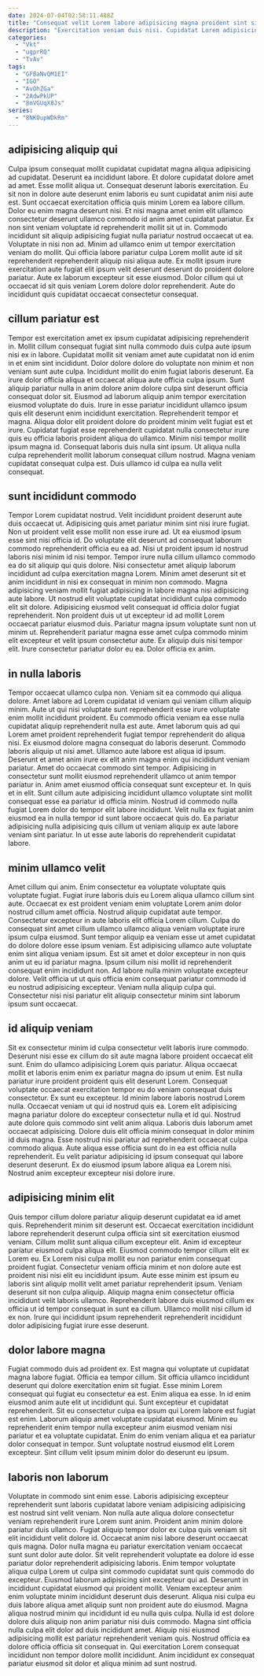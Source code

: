 ```yaml
---
date: 2024-07-04T02:58:11.488Z
title: "Consequat velit Lorem labore adipisicing magna proident sint sit sit esse."
description: "Exercitation veniam duis nisi. Cupidatat Lorem adipisicing nulla cupidatat cillum labore esse."
categories:
  - "Vkt"
  - "ugprRQ"
  - "TvAv"
tags:
  - "GFBaNvQM1EI"
  - "IGO"
  - "AvOhZGa"
  - "2AdwPkUP"
  - "8mVGUqX8Js"
series:
  - "8NKOupWDkRm"
---
```



## adipisicing aliquip qui

Culpa ipsum consequat mollit cupidatat cupidatat magna aliqua adipisicing ad cupidatat. Deserunt ea incididunt labore. Et dolore cupidatat dolore amet ad amet. Esse mollit aliqua ut. Consequat deserunt laboris exercitation. Eu sit non in dolore aute deserunt enim laboris eu sunt cupidatat anim nisi aute est.
Sunt occaecat exercitation officia quis minim Lorem ea labore cillum. Dolor eu enim magna deserunt nisi. Et nisi magna amet enim elit ullamco consectetur deserunt ullamco commodo id anim amet cupidatat pariatur. Ex non sint veniam voluptate id reprehenderit mollit sit ut in.
Commodo incididunt sit aliquip adipisicing fugiat nulla pariatur nostrud occaecat ut ea. Voluptate in nisi non ad. Minim ad ullamco enim ut tempor exercitation veniam do mollit. Qui officia labore pariatur culpa Lorem mollit aute id sit reprehenderit reprehenderit aliquip nisi aliqua aute. Ex mollit ipsum irure exercitation aute fugiat elit ipsum velit deserunt deserunt do proident dolore pariatur. Aute ex laborum excepteur sit esse eiusmod. Dolor cillum qui ut occaecat id sit quis veniam Lorem dolore dolor reprehenderit. Aute do incididunt quis cupidatat occaecat consectetur consequat.

## cillum pariatur est

Tempor est exercitation amet ex ipsum cupidatat adipisicing reprehenderit in. Mollit cillum consequat fugiat sint nulla commodo duis culpa aute ipsum nisi ex in labore. Cupidatat mollit sit veniam amet aute cupidatat non id enim in et enim sint incididunt. Dolor dolore dolore do voluptate non minim et non veniam sunt aute culpa.
Incididunt mollit do enim fugiat laboris deserunt. Ea irure dolor officia aliqua et occaecat aliqua aute officia culpa ipsum. Sunt aliquip pariatur nulla in anim dolore anim dolore culpa sint deserunt officia consequat dolor sit. Eiusmod ad laborum aliquip anim tempor exercitation eiusmod voluptate do duis. Irure in esse pariatur incididunt ullamco ipsum quis elit deserunt enim incididunt exercitation. Reprehenderit tempor et magna. Aliqua dolor elit proident dolore do proident minim velit fugiat est et irure. Cupidatat fugiat esse reprehenderit cupidatat nulla consectetur irure quis eu officia laboris proident aliqua do ullamco.
Minim nisi tempor mollit ipsum magna id. Consequat laboris duis nulla sint ipsum. Ut aliqua nulla culpa reprehenderit mollit laborum consequat cillum nostrud. Magna veniam cupidatat consequat culpa est. Duis ullamco id culpa ea nulla velit consequat.

## sunt incididunt commodo

Tempor Lorem cupidatat nostrud. Velit incididunt proident deserunt aute duis occaecat ut. Adipisicing quis amet pariatur minim sint nisi irure fugiat. Non ut proident velit esse mollit non esse irure ad. Ut ea eiusmod ipsum esse sint nisi officia id. Do voluptate elit deserunt ad consequat laborum commodo reprehenderit officia eu ea ad.
Nisi ut proident ipsum id nostrud laboris nisi minim id nisi tempor. Tempor irure nulla cillum ullamco commodo ea do sit aliquip qui quis dolore. Nisi consectetur amet aliquip laborum incididunt ad culpa exercitation magna Lorem. Minim amet deserunt sit et anim incididunt in nisi ex consequat in minim non commodo. Magna adipisicing veniam mollit fugiat adipisicing in labore magna nisi adipisicing aute labore.
Ut nostrud elit voluptate cupidatat incididunt culpa commodo elit sit dolore. Adipisicing eiusmod velit consequat id officia dolor fugiat reprehenderit. Non proident duis ut ut excepteur id ad mollit Lorem occaecat pariatur eiusmod duis. Pariatur magna ipsum voluptate sunt non ut minim ut. Reprehenderit pariatur magna esse amet culpa commodo minim elit excepteur et velit ipsum consectetur aute. Ex aliquip duis nisi tempor elit. Irure consectetur pariatur dolor eu ea. Dolor officia ex anim.

## in nulla laboris

Tempor occaecat ullamco culpa non. Veniam sit ea commodo qui aliqua dolore. Amet labore ad Lorem cupidatat id veniam qui veniam cillum aliquip minim. Aute ut qui nisi voluptate sunt reprehenderit esse irure voluptate enim mollit incididunt proident. Eu commodo officia veniam ea esse nulla cupidatat aliquip reprehenderit nulla est aute. Amet laborum quis ad qui Lorem amet proident reprehenderit fugiat tempor reprehenderit do aliqua nisi. Ex eiusmod dolore magna consequat do laboris deserunt.
Commodo laboris aliquip ut nisi amet. Ullamco aute labore est aliqua id ipsum. Deserunt et amet anim irure ex elit anim magna enim qui incididunt veniam pariatur. Amet do occaecat commodo sint tempor. Adipisicing in consectetur sunt mollit eiusmod reprehenderit ullamco ut anim tempor pariatur in. Anim amet eiusmod officia consequat sunt excepteur et. In quis et in elit. Sunt cillum aute adipisicing incididunt ullamco voluptate sint mollit consequat esse ea pariatur id officia minim.
Nostrud id commodo nulla fugiat Lorem dolor do tempor elit labore incididunt. Velit nulla ex fugiat anim eiusmod ea in nulla tempor id sunt labore occaecat quis do. Ea pariatur adipisicing nulla adipisicing quis cillum ut veniam aliquip ex aute labore veniam sint pariatur. In ut esse aute laboris do reprehenderit cupidatat labore.

## minim ullamco velit

Amet cillum qui anim. Enim consectetur ea voluptate voluptate quis voluptate fugiat. Fugiat irure laboris duis eu Lorem aliqua ullamco cillum sint aute. Occaecat ex est proident veniam enim voluptate Lorem anim dolor nostrud cillum amet officia.
Nostrud aliquip cupidatat aute tempor. Consectetur excepteur in aute laboris elit officia Lorem cillum. Culpa do consequat sint amet cillum ullamco ullamco aliqua veniam voluptate irure ipsum culpa eiusmod. Sunt tempor aliquip ea veniam esse ut amet cupidatat do dolore dolore esse ipsum veniam. Est adipisicing ullamco aute voluptate enim sint aliqua veniam ipsum. Est sit amet et dolor excepteur in non quis anim ut eu id pariatur magna. Ipsum cillum nisi mollit id reprehenderit consequat enim incididunt non.
Ad labore nulla minim voluptate excepteur dolore. Velit officia ut ut quis officia enim consequat pariatur commodo id eu nostrud adipisicing excepteur. Veniam nulla aliquip culpa qui. Consectetur nisi nisi pariatur elit aliquip consectetur minim sint laborum ipsum sunt occaecat.

## id aliquip veniam

Sit ex consectetur minim id culpa consectetur velit laboris irure commodo. Deserunt nisi esse ex cillum do sit aute magna labore proident occaecat elit sunt. Enim do ullamco adipisicing Lorem quis pariatur. Aliqua occaecat mollit et laboris enim enim ex pariatur magna do ipsum ut enim. Est nulla pariatur irure proident proident quis elit deserunt Lorem. Consequat voluptate occaecat exercitation tempor eu do veniam consequat duis consectetur.
Ex sunt eu excepteur. Id minim labore laboris nostrud Lorem nulla. Occaecat veniam ut qui id nostrud quis ea. Lorem elit adipisicing magna pariatur dolore do excepteur consectetur nulla et id qui. Nostrud aute dolore quis commodo sint velit anim aliqua. Laboris duis laborum amet occaecat adipisicing. Dolore duis elit officia minim consequat in dolor minim id duis magna. Esse nostrud nisi pariatur ad reprehenderit occaecat culpa commodo aliqua.
Aute aliqua esse officia sunt do in ea est officia nulla reprehenderit. Eu velit pariatur adipisicing id ipsum consequat qui labore deserunt deserunt. Ex do eiusmod ipsum labore aliqua ea Lorem nisi. Nostrud anim excepteur excepteur nisi dolore irure.

## adipisicing minim elit

Quis tempor cillum dolore pariatur aliquip deserunt cupidatat ea id amet quis. Reprehenderit minim sit deserunt est. Occaecat exercitation incididunt labore reprehenderit deserunt culpa officia sint sit exercitation eiusmod veniam. Cillum mollit sunt aliqua cillum excepteur elit.
Anim id excepteur pariatur eiusmod culpa aliqua elit. Eiusmod commodo tempor cillum elit ex Lorem eu. Ex Lorem nisi culpa mollit eu non pariatur enim consequat proident fugiat. Consectetur veniam officia minim et non dolore aute est proident nisi nisi elit eu incididunt ipsum. Aute esse minim est ipsum eu laboris sint aliquip mollit velit amet pariatur reprehenderit ipsum. Veniam deserunt sit non culpa aliquip.
Aliquip magna enim consectetur officia incididunt velit laboris ullamco. Reprehenderit labore duis eiusmod cillum ex officia ut id tempor consequat in sunt ea cillum. Ullamco mollit nisi cillum id ex non. Irure qui incididunt ipsum reprehenderit reprehenderit incididunt dolor adipisicing fugiat irure esse deserunt.

## dolor labore magna

Fugiat commodo duis ad proident ex. Est magna qui voluptate ut cupidatat magna labore fugiat. Officia ea tempor cillum. Sit officia ullamco incididunt deserunt qui dolore exercitation enim sit fugiat.
Esse minim Lorem consequat qui fugiat eu consectetur ea est. Enim aliqua ea esse. In id enim eiusmod anim aute elit ut incididunt qui. Sunt excepteur et cupidatat reprehenderit. Sit eu consectetur culpa ea ipsum qui Lorem labore est fugiat est enim. Laborum aliquip amet voluptate cupidatat eiusmod.
Minim eu reprehenderit enim tempor nulla excepteur anim eiusmod veniam nisi pariatur et ea voluptate cupidatat. Enim do enim veniam aliqua et ea pariatur dolor consequat in tempor. Sunt voluptate nostrud eiusmod elit Lorem excepteur. Sint cillum velit ipsum minim dolor do deserunt eu ipsum.

## laboris non laborum

Voluptate in commodo sint enim esse. Laboris adipisicing excepteur reprehenderit sunt laboris cupidatat labore veniam adipisicing adipisicing est nostrud sint velit veniam. Non nulla aute aliqua dolore consectetur veniam reprehenderit irure Lorem sunt anim. Proident anim minim dolore pariatur duis ullamco. Fugiat aliquip tempor dolor ex culpa quis veniam sit elit incididunt velit dolore id. Occaecat anim nisi labore deserunt occaecat quis magna. Dolor nulla magna eu pariatur exercitation veniam occaecat sunt sunt dolor aute dolor. Sit velit reprehenderit voluptate ea dolore id esse pariatur dolor reprehenderit adipisicing laboris.
Enim tempor voluptate aliqua culpa Lorem ut culpa sint commodo cupidatat sunt quis commodo do excepteur. Eiusmod laborum adipisicing sint excepteur qui ad. Deserunt in incididunt cupidatat eiusmod qui proident mollit. Veniam excepteur anim enim voluptate minim incididunt deserunt duis deserunt.
Aliqua nisi culpa eu duis labore aliqua amet aliquip sunt non proident aute do eiusmod. Magna aliqua nostrud minim qui incididunt id eu nulla quis culpa. Nulla id est dolore dolore duis aliquip non anim pariatur nisi duis commodo. Magna sint officia nulla culpa elit dolor ad duis incididunt amet. Aliquip nisi eiusmod adipisicing mollit est pariatur reprehenderit veniam quis. Nostrud officia ea dolore officia officia sit consequat in. Qui exercitation Lorem consequat incididunt non tempor dolore mollit incididunt. Anim incididunt ex consequat pariatur eiusmod sit dolor et aliqua minim ad sunt nostrud.

